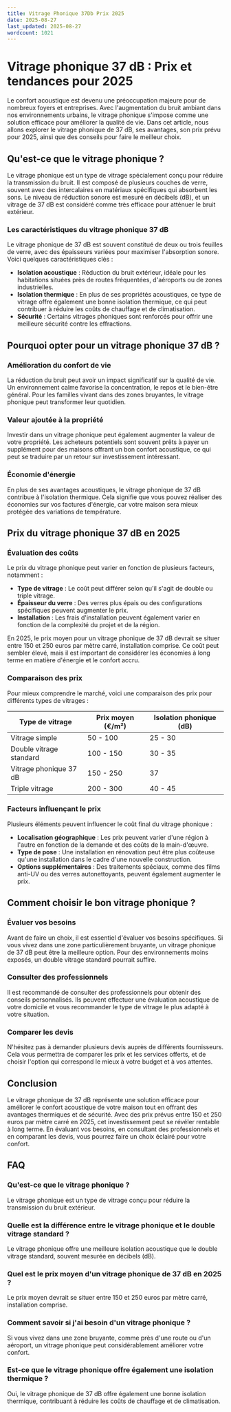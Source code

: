 ```yaml
---
title: Vitrage Phonique 37Db Prix 2025
date: 2025-08-27
last_updated: 2025-08-27
wordcount: 1021
---
```


# Vitrage phonique 37 dB : Prix et tendances pour 2025

Le confort acoustique est devenu une préoccupation majeure pour de nombreux foyers et entreprises. Avec l'augmentation du bruit ambiant dans nos environnements urbains, le vitrage phonique s'impose comme une solution efficace pour améliorer la qualité de vie. Dans cet article, nous allons explorer le vitrage phonique de 37 dB, ses avantages, son prix prévu pour 2025, ainsi que des conseils pour faire le meilleur choix.

## Qu'est-ce que le vitrage phonique ?

Le vitrage phonique est un type de vitrage spécialement conçu pour réduire la transmission du bruit. Il est composé de plusieurs couches de verre, souvent avec des intercalaires en matériaux spécifiques qui absorbent les sons. Le niveau de réduction sonore est mesuré en décibels (dB), et un vitrage de 37 dB est considéré comme très efficace pour atténuer le bruit extérieur.

### Les caractéristiques du vitrage phonique 37 dB

Le vitrage phonique de 37 dB est souvent constitué de deux ou trois feuilles de verre, avec des épaisseurs variées pour maximiser l'absorption sonore. Voici quelques caractéristiques clés :

- **Isolation acoustique** : Réduction du bruit extérieur, idéale pour les habitations situées près de routes fréquentées, d'aéroports ou de zones industrielles.
- **Isolation thermique** : En plus de ses propriétés acoustiques, ce type de vitrage offre également une bonne isolation thermique, ce qui peut contribuer à réduire les coûts de chauffage et de climatisation.
- **Sécurité** : Certains vitrages phoniques sont renforcés pour offrir une meilleure sécurité contre les effractions.

## Pourquoi opter pour un vitrage phonique 37 dB ?

### Amélioration du confort de vie

La réduction du bruit peut avoir un impact significatif sur la qualité de vie. Un environnement calme favorise la concentration, le repos et le bien-être général. Pour les familles vivant dans des zones bruyantes, le vitrage phonique peut transformer leur quotidien.

### Valeur ajoutée à la propriété

Investir dans un vitrage phonique peut également augmenter la valeur de votre propriété. Les acheteurs potentiels sont souvent prêts à payer un supplément pour des maisons offrant un bon confort acoustique, ce qui peut se traduire par un retour sur investissement intéressant.

### Économie d'énergie

En plus de ses avantages acoustiques, le vitrage phonique de 37 dB contribue à l'isolation thermique. Cela signifie que vous pouvez réaliser des économies sur vos factures d'énergie, car votre maison sera mieux protégée des variations de température.

## Prix du vitrage phonique 37 dB en 2025

### Évaluation des coûts

Le prix du vitrage phonique peut varier en fonction de plusieurs facteurs, notamment :

- **Type de vitrage** : Le coût peut différer selon qu'il s'agit de double ou triple vitrage.
- **Épaisseur du verre** : Des verres plus épais ou des configurations spécifiques peuvent augmenter le prix.
- **Installation** : Les frais d'installation peuvent également varier en fonction de la complexité du projet et de la région.

En 2025, le prix moyen pour un vitrage phonique de 37 dB devrait se situer entre 150 et 250 euros par mètre carré, installation comprise. Ce coût peut sembler élevé, mais il est important de considérer les économies à long terme en matière d'énergie et le confort accru.

### Comparaison des prix

Pour mieux comprendre le marché, voici une comparaison des prix pour différents types de vitrages :

| Type de vitrage          | Prix moyen (€/m²) | Isolation phonique (dB) |
|-------------------------|-------------------|--------------------------|
| Vitrage simple          | 50 - 100          | 25 - 30                  |
| Double vitrage standard  | 100 - 150         | 30 - 35                  |
| Vitrage phonique 37 dB  | 150 - 250         | 37                       |
| Triple vitrage           | 200 - 300         | 40 - 45                  |

### Facteurs influençant le prix

Plusieurs éléments peuvent influencer le coût final du vitrage phonique :

- **Localisation géographique** : Les prix peuvent varier d'une région à l'autre en fonction de la demande et des coûts de la main-d'œuvre.
- **Type de pose** : Une installation en rénovation peut être plus coûteuse qu'une installation dans le cadre d'une nouvelle construction.
- **Options supplémentaires** : Des traitements spéciaux, comme des films anti-UV ou des verres autonettoyants, peuvent également augmenter le prix.

## Comment choisir le bon vitrage phonique ?

### Évaluer vos besoins

Avant de faire un choix, il est essentiel d'évaluer vos besoins spécifiques. Si vous vivez dans une zone particulièrement bruyante, un vitrage phonique de 37 dB peut être la meilleure option. Pour des environnements moins exposés, un double vitrage standard pourrait suffire.

### Consulter des professionnels

Il est recommandé de consulter des professionnels pour obtenir des conseils personnalisés. Ils peuvent effectuer une évaluation acoustique de votre domicile et vous recommander le type de vitrage le plus adapté à votre situation.

### Comparer les devis

N'hésitez pas à demander plusieurs devis auprès de différents fournisseurs. Cela vous permettra de comparer les prix et les services offerts, et de choisir l'option qui correspond le mieux à votre budget et à vos attentes.

## Conclusion

Le vitrage phonique de 37 dB représente une solution efficace pour améliorer le confort acoustique de votre maison tout en offrant des avantages thermiques et de sécurité. Avec des prix prévus entre 150 et 250 euros par mètre carré en 2025, cet investissement peut se révéler rentable à long terme. En évaluant vos besoins, en consultant des professionnels et en comparant les devis, vous pourrez faire un choix éclairé pour votre confort.

## FAQ

### Qu'est-ce que le vitrage phonique ?

Le vitrage phonique est un type de vitrage conçu pour réduire la transmission du bruit extérieur.

### Quelle est la différence entre le vitrage phonique et le double vitrage standard ?

Le vitrage phonique offre une meilleure isolation acoustique que le double vitrage standard, souvent mesurée en décibels (dB).

### Quel est le prix moyen d'un vitrage phonique de 37 dB en 2025 ?

Le prix moyen devrait se situer entre 150 et 250 euros par mètre carré, installation comprise.

### Comment savoir si j'ai besoin d'un vitrage phonique ?

Si vous vivez dans une zone bruyante, comme près d'une route ou d'un aéroport, un vitrage phonique peut considérablement améliorer votre confort.

### Est-ce que le vitrage phonique offre également une isolation thermique ?

Oui, le vitrage phonique de 37 dB offre également une bonne isolation thermique, contribuant à réduire les coûts de chauffage et de climatisation.